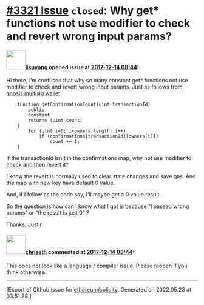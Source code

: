 # [\#3321 Issue](https://github.com/ethereum/solidity/issues/3321) `closed`: Why get* functions not use modifier to check and revert wrong input params? 

#### <img src="https://avatars.githubusercontent.com/u/31652496?u=bbce8b8ca6950ad01d86272b55cc9523c8dd0bbd&v=4" width="50">[lisuyong](https://github.com/lisuyong) opened issue at [2017-12-14 08:44](https://github.com/ethereum/solidity/issues/3321):

Hi there, I’m confused that why so many constant get* functions not use modifier to check and revert wrong input params. Just as follows from [gnosis multisig wallet](https://github.com/gnosis/MultiSigWallet/blob/master/contracts/MultiSigWallet.sol#L289).

```
    function getConfirmationCount(uint transactionId)
        public
        constant
        returns (uint count)
    {
        for (uint i=0; i<owners.length; i++)
            if (confirmations[transactionId][owners[i]])
                count += 1;
    }
```

If the transactionId isn't in the confirmations map, why not use modifier to check and then revert it?

I know the revert is normally used to clear state changes and save gas. And the map with new key have default 0 value.

And, if I follow as the code say, I'll maybe get a 0 value result.

So the question is how can I know what I got is because “I passed wrong params” or “the result is just 0” ?

Thanks,
Justin

#### <img src="https://avatars.githubusercontent.com/u/9073706?v=4" width="50">[chriseth](https://github.com/chriseth) commented at [2017-12-14 08:44](https://github.com/ethereum/solidity/issues/3321#issuecomment-436802858):

This does not look like a language / compiler issue. Please reopen if you think otherwise.


-------------------------------------------------------------------------------



[Export of Github issue for [ethereum/solidity](https://github.com/ethereum/solidity). Generated on 2022.05.23 at 03:51:38.]
